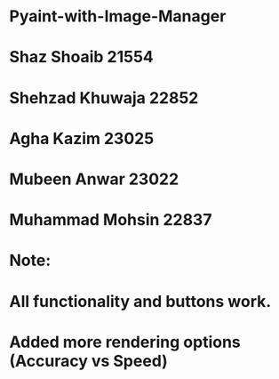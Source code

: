 # Pyaint-with-Image-Manager

# Shaz Shoaib 21554
# Shehzad Khuwaja 22852
# Agha Kazim 23025
# Mubeen Anwar 23022
# Muhammad Mohsin 22837


# Note:
# All functionality and buttons work.
# Added more rendering options (Accuracy vs Speed)
